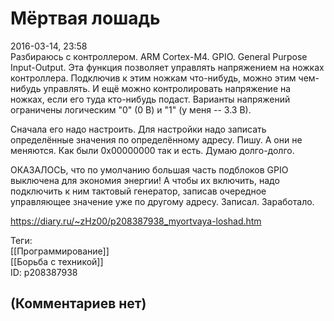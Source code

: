 Мёртвая лошадь
==============

  
2016-03-14, 23:58  
 Разбираюсь с контроллером. ARM Cortex-M4. GPIO. General Purpose Input-Output. Эта функция позволяет управлять напряжением на ножках контроллера. Подключив к этим ножкам что-нибудь, можно этим чем-нибудь управлять. И ещё можно контролировать напряжение на ножках, если его туда кто-нибудь подаст. Варианты напряжений ограничены логическим "0" (0 В) и "1" (у меня -- 3.3 В).   
   
 Сначала его надо настроить. Для настройки надо записать определённые значения по определённому адресу. Пишу. А они не меняются. Как были 0x00000000 так и есть. Думаю долго-долго.   
   
 ОКАЗАЛОСЬ, что по умолчанию большая часть подблоков GPIO выключена для экономия энергии! А чтобы их включить, надо подключить к ним тактовый генератор, записав очередное управляющее значение уже по другому адресу. Записал. Заработало.   
  
<https://diary.ru/~zHz00/p208387938_myortvaya-loshad.htm>  
  
Теги:  
[[Программирование]]  
[[Борьба с техникой]]  
ID: p208387938  


(Комментариев нет)
------------------